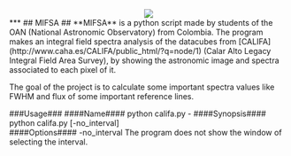 <div align="center">
  <img src="http://www.unal.edu.co/Postmaster/images/escudo_un_2.jpg"><br>
  </div>
***
## MIFSA ##
**MIFSA** is a python script made by students of the OAN (National Astronomic Observatory) from Colombia. The program makes an integral field spectra analysis of the datacubes from [CALIFA](http://www.caha.es/CALIFA/public_html/?q=node/1) (Calar Alto Legacy Integral Field Area Survey), by showing the astronomic image and spectra associated to each pixel of it.

The goal of the project is to calculate some important spectra values like FWHM and flux of some important reference lines.

###Usage###
####Name####
        python califa.py -
####Synopsis####
        python califa.py [-no_interval]     
####Options####
        -no_interval
            The program does not show the window of selecting the interval.